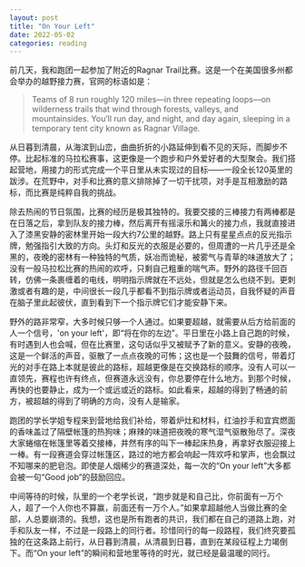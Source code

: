 ```yaml
---
layout: post
title: "On Your Left"
date: 2022-05-02
categories: reading
---
```


前几天，我和跑团一起参加了附近的Ragnar Trail比赛。这是一个在美国很多州都会举办的越野接力赛，官网的标语如是：

> Teams of 8 run roughly 120 miles—in three repeating loops—on wilderness trails that wind through forests, valleys, and mountainsides. You’ll run day, and night, and day again, sleeping in a temporary tent city known as Ragnar Village.

从日暮到清晨，从海滨到山峦，曲曲折折的小路延伸到看不见的天际，而脚步不停。比起标准的马拉松赛事，这更像是一个跑步和户外爱好者的大型聚会。我们搭起营地，用接力的形式完成一个平日里从未实现过的目标——一段全长120英里的跋涉。在荒野中，对手和比赛的意义排除掉了一切干扰项，对手是互相激励的路标，而比赛是纯粹自我的挑战。

除去热闹的节日氛围，比赛的经历是极其独特的。我要交接的三棒接力有两棒都是在日落之后，拿到队友的接力棒，然后离开有摇滚乐和篝火的接力点，我就直接进入了漆黑安静的密林里开始一段大约7公里的越野。路上只有星星点点的反光指示牌，勉强指引大致的方向。头灯和反光的衣服是必要的，但周遭的一片几乎还是全黑的，夜晚的密林有一种独特的气质，妖冶而诡秘，被雾气与青草的味道放大了；没有一般马拉松比赛的热闹的欢呼，只剩自己粗重的喘气声。野外的路径千回百转，仿佛一条裹缠着的电线，明明指示牌就在不远处，但就是怎么也绕不到。更刺激或者有趣的是，中间很长一段几乎都看不到指示牌或者运动员，自我怀疑的声音在脑子里此起彼伏，直到看到下一个指示牌它们才能安静下来。

野外的路非常窄，大多时候只够一个人通过。如果要超越，就需要从后方给前面的人一个信号，'on your left'，即“将在你的左边”。平日里在小路上自己跑的时候，有时遇到人也会喊，但在比赛里，这句话似乎又被赋予了新的意义。安静的夜晚，这是一个鲜活的声音，驱散了一点点夜晚的可怖；这也是一个鼓舞的信号，带着灯光的对手在路上本就是彼此的路标，超越更像是在交换路标的顺序。没有人可以一直领先，赛程也许有终点，但赛道永远没有，你总要停在什么地方。到那个时候，再快的也要静止，成为一个或远或近的路标。如此看来，超越的得到了畅通的前方，被超越的得到了明确的方向，没有人是输家。

跑团的学长学姐专程来到营地给我们补给，带着炉灶和材料，红油抄手和宜宾燃面的香味盖过了隔壁帐篷的热狗味；麻辣的味道把夜晚的寒气湿气驱散殆尽了。深夜大家蜷缩在帐篷里等着交接棒，井然有序的叫下一棒起床热身，再拿好衣服迎接上一棒。有一段赛道会穿过帐篷区，路过的地方都会响起一阵欢呼和掌声，也会飘过不知哪来的肥皂泡。即使是人烟稀少的赛道深处，每一次的“On your left”大多都会被一句“Good job”的鼓励回应。

中间等待的时候，队里的一个老学长说，“跑步就是和自己比，你前面有一万个人，超了一个人你也不算赢，前面还有一万个人。”如果拿超越他人当做比赛的全部，人总要崩溃的。我想，这也是所有跑者的共识，我们都在自己的道路上跑，对手和队友一样，不过是一段路上的同行者。珍惜同行的每一段路程，我们终究要孤独的在这条路上前行，从日暮到清晨，从清晨到日暮，直到在某段征程上力竭倒下。而“On your left”的瞬间和营地里等待的时光，就已经是最温暖的同行。